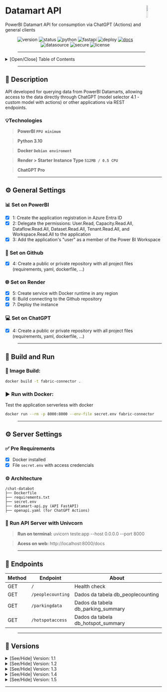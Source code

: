 # Datamart API <img src="https://snipboard.io/rlh6gz.jpg" width="10%" height="10%" align="right" valign="middle"/>
PowerBI Datamart API for consumption via ChatGPT (Actions) and general clients

<div align="center">

![version](https://img.shields.io/badge/version-1.4-red.svg)
![status](https://img.shields.io/badge/status-stable-green.svg)
![python](https://img.shields.io/badge/Python-3.11-informational.svg)
![fastapi](https://img.shields.io/badge/FastAPI-0.100.0-pink.svg)
![deploy](https://img.shields.io/badge/deploy-Render-purple.svg)
[![docs](https://img.shields.io/badge/docs-OpenAPI-green.svg)](https://chat-gdatabot.onrender.com/docs)
![datasource](https://img.shields.io/badge/datasource-powerbi-yellow.svg)
![secure](https://img.shields.io/badge/security-token-important.svg)
![license](https://img.shields.io/badge/license-MIT-black.svg)
</div>

>---

<details>
  <summary>[Open/Close] Table of Contents</summary>

<!--ts-->
- [Datamart API ](#datamart-api-)
  - [📄 Description](#-description)
    - [💡Technologies](#technologies)
  - [⚙️ General Settings](#️-general-settings)
    - [📊 Set on PowerBI](#-set-on-powerbi)
    - [🔗 Set on Github](#-set-on-github)
    - [🌐 Set on Render](#-set-on-render)
    - [💻 Set on ChatGPT](#-set-on-chatgpt)
  - [🚀 Build and Run](#-build-and-run)
    - [🔧 Image Build:](#-image-build)
    - [▶️ Run with Docker:](#️-run-with-docker)
  - [⚙️ Server Settings](#️-server-settings)
    - [✅ Pre Requirements](#-pre-requirements)
    - [⚙️ Architecture](#️-architecture)
    - [🚀 Run API Server with Univcorn](#-run-api-server-with-univcorn)
  - [🔎 Endpoints](#-endpoints)
  - [🚧 Versions](#-versions)
<!--te-->

</details>

>---

## 📄 Description
API developed for querying data from PowerBI Datamarts, allowing access to the data directly through ChatGPT (model selector 4.1 - custom model with actions) or other applications via REST endpoints.

### 💡Technologies
>**PowerBI `PPU minimum`**

>**Python 3.10**

>**Docker `Debian enviroment`**

>**Render > Starter Instance Type `512MB / 0.5 CPU`**

>**ChatGPT Pro**


>---

## ⚙️ General Settings
### 📊 Set on PowerBI
- [x] 1: Create the application registration in Azure Entra ID
- [x] 2: Delegate the permissions: User.Read, Capacity.Read.All, Dataflow.Read.All, Dataset.Read.All, Tenant.Read.All, and Workspace.Read.All to the application
- [x] 3: Add the application's "user" as a member of the Power BI Workspace

### 🔗 Set on Github
- [x] 4: Create a public or private repository with all project files (requirements, yaml, dockerfile, ...)

### 🌐 Set on Render
- [x] 5: Create service with Docker runtime in any region
- [x] 6: Build connecting to the Github repository 
- [x] 7: Deploy the instance 

### 💻 Set on ChatGPT
- [x] 4: Create a public or private repository with all project files (requirements, yaml, dockerfile, ...)

>---

## 🚀 Build and Run
### 🔧 Image Build:
```bash
docker build -t fabric-connector .
```

### ▶️ Run with Docker:
Test the application serverless with docker

```bash
docker run --rm -p 8000:8000 --env-file secret.env fabric-connector
```

>---

## ⚙️ Server Settings
### ✅ Pre Requirements
- [x] Docker installed
- [x] File <code>secret.env</code> with access credencials

### ⚙️ Architecture
<pre><code>/chat-databot
├── Dockerfile
├── requirements.txt
├── secret.env
├── datamart-api.py (API FastAPI)
├── openapi.yaml (for ChatGPT Actions)
</code></pre>

### 🚀 Run API Server with Univcorn
>**Run on terminal:**
uvicorn teste:app --host 0.0.0.0 --port 8000

>**Acess on web:**
http://localhost:8000/docs

>---

## 🔎 Endpoints
| Method | Endpoint          | About                                   |
| ------ | ----------------- | ----------------------------------------|
| GET    | `/`               | Health check                            |
| GET    | `/peoplecounting` | Dados da tabela db\_peoplecounting      |
| GET    | `/parkingdata`    | Dados da tabela db\_parking\_summary    |
| GET    | `/hotspotaccess`  | Dados da tabela db\_hotspot\_summary    |

>---

## 🚧 Versions
 
 <details>
  <summary>[See/Hide] Version: 1.1 </summary>

![status](https://img.shields.io/badge/status-published-black.svg)
![date](https://img.shields.io/badge/date-2025/05/29-black.svg)

Improvement of initial prompt and API architecture  
</details>

<details>
  <summary>[See/Hide] Version: 1.2 </summary>

![status](https://img.shields.io/badge/status-published-black.svg)
![date](https://img.shields.io/badge/date-2025/05/30-black.svg)

Inclusion of bulk base files and enhancement of the prompt for predictive analysis  
</details>

<details>
  <summary>[See/Hide] Version: 1.3 </summary>

![status](https://img.shields.io/badge/status-published-black.svg)
![date](https://img.shields.io/badge/date-2025/06/03-black.svg)

Replacement of original tables with summary tables for optimization  
</details>

<details>
  <summary>[See/Hide] Version: 1.4 </summary>

![status](https://img.shields.io/badge/status-published-black.svg)
![date](https://img.shields.io/badge/date-2025/06/13-black.svg)

Increase security adding an API secret – Upgrade Render instance type – Added `limit` and `last_date` parameters to the `/parkingdata` endpoint – Changed ChatGPT model selector from `4o` to `4.1`  
</details>

<details>
  <summary>[See/Hide] Version: 1.5 </summary>

![status](https://img.shields.io/badge/status-in%20development-orange.svg)
![date](https://img.shields.io/badge/preview-2025/06/20-black.svg)

Available endpoints expansion  
</details>

---